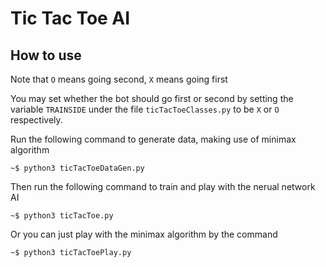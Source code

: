 # Tic Tac Toe AI

## How to use

Note that `O` means going second, `X` means going first

You may set whether the bot should go first or second by setting the variable `TRAINSIDE` under the file `ticTacToeClasses.py` to be `X` or `O` respectively.

Run the following command to generate data, making use of minimax algorithm
```
~$ python3 ticTacToeDataGen.py
```
Then run the following command to train and play with the nerual network AI
```
~$ python3 ticTacToe.py
```
Or you can just play with the minimax algorithm by the command
```
~$ python3 ticTacToePlay.py
```
